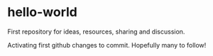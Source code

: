 # hello-world
First repository for ideas, resources, sharing and discussion.

Activating first github changes to commit. Hopefully many to follow!
